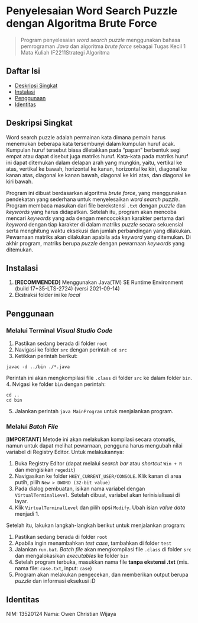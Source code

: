 # Penyelesaian Word Search Puzzle dengan Algoritma Brute Force

> Program penyelesaian _word search puzzle_ menggunakan bahasa pemrograman _Java_ dan algoritma _brute force_
> sebagai Tugas Kecil 1 Mata Kuliah IF2211Strategi Algoritma

## Daftar Isi
- [Deskripsi Singkat](#deskripsi-singkat)
- [Instalasi](#instalasi)
- [Penggunaan](#penggunaan)
- [Identitas](#identitas)

## Deskripsi Singkat

Word search puzzle adalah permainan kata dimana pemain harus menemukan beberapa kata 
tersembunyi dalam kumpulan huruf acak. Kumpulan huruf tersebut biasa diletakkan pada “papan” 
berbentuk segi empat atau dapat disebut juga matriks huruf. Kata-kata pada matriks huruf ini dapat 
ditemukan dalam delapan arah yang mungkin, yaitu, vertikal ke atas, vertikal ke bawah, horizontal 
ke kanan, horizontal ke kiri, diagonal ke kanan atas, diagonal ke kanan bawah, diagonal ke kiri 
atas, dan diagonal ke kiri bawah. 

Program ini dibuat berdasarkan algoritma _brute force_, yang menggunakan pendekatan yang sederhana untuk 
menyelesaikan _word search puzzle_. Program membaca masukan dari file berekstensi `.txt` dengan _puzzle_
dan _keywords_ yang harus didapatkan. Setelah itu, program akan mencoba mencari _keywords_ yang ada dengan
mencocokkan karakter pertama dari _keyword_ dengan tiap karakter di dalam matriks _puzzle_ secara sekuensial
serta menghitung waktu eksekusi dan jumlah perbandingan yang dilakukan. Pewarnaan matriks akan dilakukan apabila
ada _keyword_ yang ditemukan. Di akhir program, matriks berupa _puzzle_ dengan pewarnaan _keywords_ yang ditemukan.

## Instalasi

1. **[RECOMMENDED]** Menggunakan Java(TM) SE Runtime Environment (build 17+35-LTS-2724) (versi 2021-09-14)
2. Ekstraksi folder ini ke _local_

## Penggunaan

### Melalui Terminal _Visual Studio Code_
1. Pastikan sedang berada di folder `root`
2. Navigasi ke folder `src` dengan perintah `cd src`
3. Ketikkan perintah berikut: 
```
javac -d ../bin ./*.java
```
Perintah ini akan mengkompilasi file `.class` di folder `src` ke dalam folder `bin`.
4. Nvigasi ke folder `bin` dengan perintah:
```
cd ..
cd bin
```
5. Jalankan perintah `java MainProgram` untuk menjalankan program.
### Melalui _Batch File_

[**IMPORTANT**] Metode ini akan melakukan kompilasi secara otomatis, namun untuk dapat melihat pewarnaan, pengguna harus
mengubah nilai variabel di Registry Editor. Untuk melakukannya:
1. Buka Registry Editor (dapat melalui _search bar_ atau _shortcut_ `Win + R` dan mengisikan `regedit`)
2. Navigasikan ke folder `HKEY_CURRENT_USER/CONSOLE`. Klik kanan di area putih, pilih `New > DWORD (32-bit value)`
3. Pada dialog pembuatan, isikan nama variabel dengan `VirtualTerminalLevel`. Setelah dibuat, variabel akan terinisialisasi di layar.
4. Klik `VirtualTerminalLevel` dan pilih opsi `Modify`. Ubah isian _value data_ menjadi 1.

Setelah itu, lakukan langkah-langkah berikut untuk menjalankan program:
1. Pastikan sedang berada di folder `root`
2. Apabila ingin menambahkan _test case_, tambahkan di folder `test`
3. Jalankan `run.bat`. _Batch file_ akan mengkompilasi file `.class` di folder `src` dan mengalokasikan _executables_ ke folder `bin`
4. Setelah program terbuka, masukkan nama file **tanpa ekstensi .txt** (mis. nama file: `case.txt`, input: `case`)
5. Program akan melakukan pengecekan, dan memberikan output berupa _puzzle_ dan informasi eksekusi :D

## Identitas
NIM: 13520124
Nama: Owen Christian Wijaya
